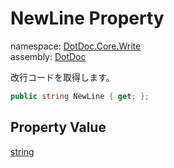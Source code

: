 ﻿# NewLine Property

namespace: [DotDoc\.Core\.Write](../../DotDoc.Core.Write.md)<br />
assembly: [DotDoc](../../../DotDoc.md)

改行コードを取得します。

```csharp
public string NewLine { get; };
```

## Property Value

[string](https://docs.microsoft.com/dotnet/api/System.String)

